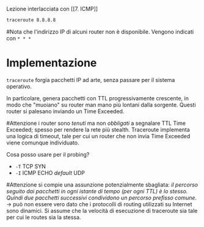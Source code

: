 Lezione interlacciata con [[7. ICMP]]

```bash
traceroute 8.8.8.8
```

#Nota che l'indirizzo IP di alcuni router non è disponibile. Vengono indicati con `* * *`
# Implementazione
`traceroute` forgia pacchetti IP ad arte, senza passare per il sistema operativo.

In particolare, genera pacchetti con TTL progressivamente crescente, in modo che "muoiano" su router man mano più lontani dalla sorgente. Questi router si palesano inviando un Time Exceeded.

#Attenzione i router sono *tenuti* ma non *obbligati* a segnalare TTL Time Exceeded; spesso per rendere la rete più stealth. Traceroute implementa una logica di timeout, tale per cui un router che non invia Time Exceeded viene comunque individuato.

Cosa posso usare per il probing?
- `-T` TCP SYN
- `-I` ICMP ECHO
*default* UDP 

#Attenzione si compie una assunzione potenzialmente sbagliata: *il percorso seguito dai pacchetti in ogni istante di tempo (per ogni TTL) è lo stesso. Quindi due pacchetti successivi condividono un percorso prefisso comune.* -> può non essere vero dato che i protocolli di routing utilizzati su Internet sono dinamici. Si assume che la velocità di esecuzione di traceroute sia tale per cui le routes sia la stessa.

